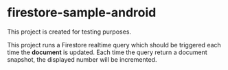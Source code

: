 # firestore-sample-android

This project is created for testing purposes.

This project runs a Firestore realtime query which should be triggered each time the **document** is updated.
Each time the query return a document snapshot, the displayed number will be incremented.

